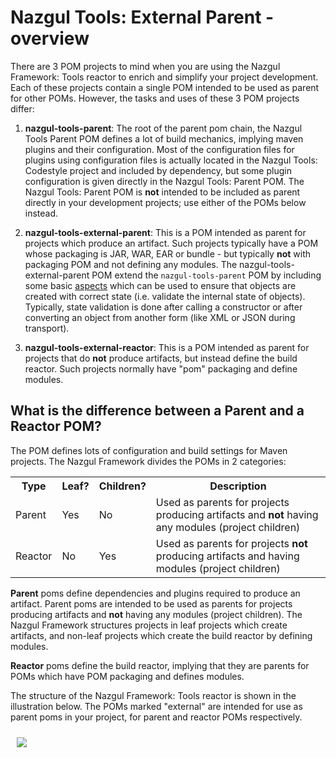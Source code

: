 # Nazgul Tools: External Parent - overview

There are 3 POM projects to mind when you are using the Nazgul Framework: Tools reactor to enrich
and simplify your project development. Each of these projects contain a single POM intended to
be used as parent for other POMs. However, the tasks and uses of these 3 POM projects differ:

1. **nazgul-tools-parent**: The root of the parent pom chain, the Nazgul Tools Parent POM defines
   a lot of build mechanics, implying maven plugins and their configuration. Most of the configuration
   files for plugins using configuration files is actually located in the Nazgul Tools: Codestyle
   project and included by dependency, but some plugin configuration is given directly in the
   Nazgul Tools: Parent POM. The Nazgul Tools: Parent POM is **not** intended to be included as
   parent directly in your development projects; use either of the POMs below instead.

2. **nazgul-tools-external-parent**: This is a POM intended as parent for projects
   which produce an artifact. Such projects typically have a POM whose packaging is JAR, WAR, EAR
   or bundle - but typically **not** with packaging POM and not defining any modules.
   The nazgul-tools-external-parent POM extend the `nazgul-tools-parent` POM by including some basic
   <a href="http://en.wikipedia.org/wiki/Aspect-oriented_programming">aspects</a> which can be
   used to ensure that objects are created with correct state (i.e. validate the internal state
   of objects). Typically, state validation is done after calling a constructor or after converting
   an object from another form (like XML or JSON during transport).

3.  **nazgul-tools-external-reactor**: This is a POM intended as parent for projects that do
    **not** produce artifacts, but instead define the build reactor. Such projects normally have
    "pom" packaging and define modules.

## What is the difference between a Parent and a Reactor POM?

The POM defines lots of configuration and build settings for Maven projects.
The Nazgul Framework divides the POMs in 2 categories:

<table>
    <tr>
        <th>Type</th>
        <th>Leaf?</th>
        <th>Children?</th>
        <th>Description</th>
    </tr>
    <tr>
        <td>Parent</td>
        <td>Yes</td>
        <td>No</td>
        <td>Used as parents for projects producing artifacts and <b>not</b> having any modules (project children)</td>
    </tr>
    <tr>
        <td>Reactor</td>
        <td>No</td>
        <td>Yes</td>
        <td>Used as parents for projects <b>not</b> producing artifacts and having modules (project children)</td>
    </tr>
</table>

**Parent** poms define dependencies and plugins required to produce an artifact.
Parent poms are intended to be used as parents for projects producing artifacts and **not** having
any modules (project children). The Nazgul Framework structures projects in leaf projects
which create artifacts, and non-leaf projects which create the build reactor by defining modules.

**Reactor** poms define the build reactor, implying that they are parents for POMs which have
POM packaging and defines modules.

The structure of the Nazgul Framework: Tools reactor is shown in the illustration below.
The POMs marked "external" are intended for use as parent poms in your project, for parent
and reactor POMs respectively.

<img src="images/plantuml/nazgul_tools.png" style="margin:10px;" />